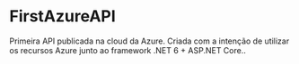 # FirstAzureAPI

Primeira API publicada na cloud da Azure. Criada com a intenção de utilizar os recursos Azure junto ao framework .NET 6 + ASP.NET Core..
